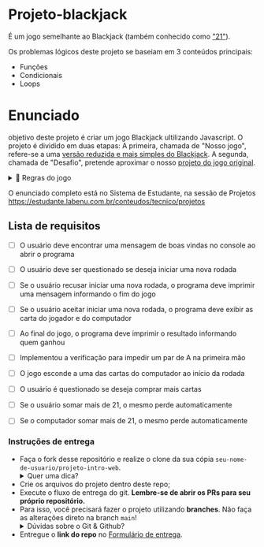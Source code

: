# Projeto-blackjack
É um jogo semelhante ao Blackjack (também conhecido como ["21"](https://pt.wikipedia.org/wiki/Blackjack)).  


Os problemas lógicos deste projeto se baseiam em 3 conteúdos principais:
* Funções
* Condicionais
* Loops

# Enunciado
objetivo deste projeto é criar um jogo Blackjack ultilizando Javascript. O projeto é dividido em duas etapas: A primeira, chamada de "Nosso jogo", refere-se a uma [versão reduzida e mais simples do Blackjack](http://different-alley.surge.sh/). A segunda, chamada de "Desafio", pretende aproximar o nosso [projeto do jogo original](http://unbiased-desire.surge.sh/).

<details>
   <summary> 📖 Regras do jogo</summary>
   As regras do jogo são as seguintes:

- Existem 2 jogadores: o usuário e o computador.
- Os jogadores usam um baralho com muitas cartas. As cartas têm um número (A, 2, 3, 4, 5, 6, 7, 8, 9, 10, J , Q, K) e um naipe (Copas (♥️), Paus (♣️), Ouros(♦️) e Espadas(♠️)). Por exemplo, uma carta do baralho é o dois de Paus (2♣️). Existem 52 possibilidades de cartas diferentes (13 números e 4 naipes).
- Os jogadores compram cartas do baralho. Ao comprar uma carta do baralho, ela pode ser de qualquer uma das 52 cartas, com probabilidade igual.
- As cartas tem um valor de acordo com seu número (a carta 4♣️ tem valor 4, e a carta 9♦️ tem valor 9). As cartas J, Q e K tem valor 10, e a carta A tem valor 11.
- O jogo inicia com cada jogador (usuário e computador) recebendo 2 cartas. A pontuação de cada jogador é a soma do valor das suas cartas.
- O jogador com a maior pontuação ganha a rodada.
   </details>
O enunciado completo está no Sistema de Estudante, na sessão de Projetos https://estudante.labenu.com.br/conteudos/tecnico/projetos

## Lista de requisitos


- [ ] O usuário deve encontrar uma mensagem de boas vindas no console ao abrir o programa
	
- [ ] O usuário deve ser questionado se deseja iniciar uma nova rodada	

- [ ] Se o usuário recusar iniciar uma nova rodada, o programa deve imprimir uma mensagem informando o fim do jogo	

- [ ] Se o usuário aceitar iniciar uma nova rodada, o programa deve exibir as carta do jogador e do computador

- [ ] Ao final do jogo, o programa deve imprimir o resultado informando quem ganhou	

- [ ] Implementou a verificação para impedir um par de A na primeira mão	

- [ ] O jogo esconde a uma das cartas do computador ao início da rodada	

- [ ] O usuário é questionado se deseja comprar mais cartas	

- [ ] Se o usuário somar mais de 21, o mesmo perde automaticamente	

- [ ] Se o computador somar mais de 21, o mesmo perde automaticamente	



### Instruções de entrega

- Faça o fork desse repositório e realize o clone da sua cópia `seu-nome-de-usuario/projeto-intro-web`.
   <details>
   <summary>Quer uma dica?</summary>
   <img src="https://firebasestorage.googleapis.com/v0/b/assets-conteudo.appspot.com/o/gerais%2Ffork.png?alt=media&token=7030e997-246a-41fe-a75f-2a2ced61e54d" alt="Como adicionar o projeto no repositório"/>
   </details>
- Crie os arquivos do projeto dentro deste repo;
- Execute o fluxo de entrega do git. **Lembre-se de abrir os PRs para seu próprio repositório.**
- Para isso, você precisará fazer o projeto utilizando **branches**. Não faça as alterações direto na branch ```main```!
    <details>
       <summary>Dúvidas sobre o Git & Github?</summary>
       <p>Adicionamos um vídeo explicando o <strong>processo de entrega</strong> [do fork ao pull request] no Material Assíncrono da Aula de <a href="https://estudante.labenu.com.br/conteudos/tecnico/mod1/Git%20e%20Github">Git e Github</a>. Esse vídeo também exemplifica situações que podem acontecer durante o fluxo de utilização do Git.</p>
    </details>
- Entregue o **link do repo** no [Formulário de entrega](https://forms.gle/GLrYczpdrwiirQWg7).

